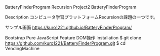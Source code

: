 BatteryFinderProgram
Recursion Project2 BatteryFinderProgram

Description
コンピュータ学習プラットフォームRecursionの課題の一つです。

サンプル画面 https://kuro1221.github.io/BatteryFinderProgram/

Bootstrap
Pure JavaScript
Feature
DOM操作
Installation
$ git clone https://github.com/kuro1221/BatteryFinderProgram.git
$ cd VendingMachine



